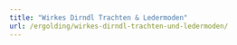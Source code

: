 ```yaml
---
title: "Wirkes Dirndl Trachten & Ledermoden"
url: /ergolding/wirkes-dirndl-trachten-und-ledermoden/
---
```

